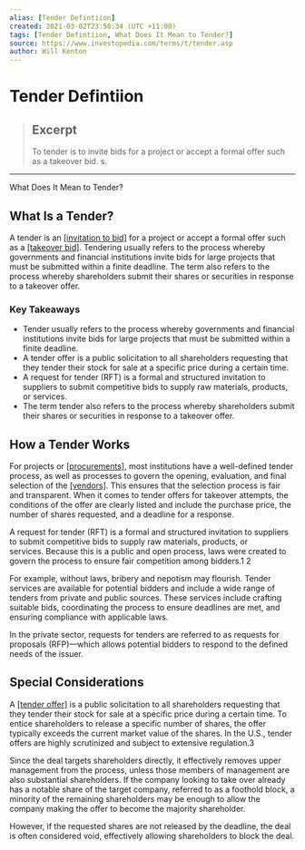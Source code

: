 ```yaml
---
alias: [Tender Defintiion]
created: 2021-03-02T23:58:34 (UTC +11:00)
tags: [Tender Defintiion, What Does It Mean to Tender?]
source: https://www.investopedia.com/terms/t/tender.asp
author: Will Kenton
---
```


# Tender Defintiion

> ## Excerpt
> To tender is to invite bids for a project or accept a formal offer such as a takeover bid. s.

---

What Does It Mean to Tender?
## What Is a Tender?

A tender is an [[invitation to bid]](https://www.investopedia.com/terms/i/invitation-for-bid.asp) for a project or accept a formal offer such as a [[takeover bid]](https://www.investopedia.com/articles/stocks/08/corporate-takeover-defense.asp). Tendering usually refers to the process whereby governments and financial institutions invite bids for large projects that must be submitted within a finite deadline. The term also refers to the process whereby shareholders submit their shares or securities in response to a takeover offer.

### Key Takeaways

-   Tender usually refers to the process whereby governments and financial institutions invite bids for large projects that must be submitted within a finite deadline.
-   A tender offer is a public solicitation to all shareholders requesting that they tender their stock for sale at a specific price during a certain time.
-   A request for tender (RFT) is a formal and structured invitation to suppliers to submit competitive bids to supply raw materials, products, or services. 
-   The term tender also refers to the process whereby shareholders submit their shares or securities in response to a takeover offer.

## How a Tender Works

For projects or [[procurements]](https://www.investopedia.com/terms/p/procurement.asp), most institutions have a well-defined tender process, as well as processes to govern the opening, evaluation, and final selection of the [[vendors]](https://www.investopedia.com/terms/v/vendor.asp). This ensures that the selection process is fair and transparent. When it comes to tender offers for takeover attempts, the conditions of the offer are clearly listed and include the purchase price, the number of shares requested, and a deadline for a response.

A request for tender (RFT) is a formal and structured invitation to suppliers to submit competitive bids to supply raw materials, products, or services. Because this is a public and open process, laws were created to govern the process to ensure fair competition among bidders.1 2

For example, without laws, bribery and nepotism may flourish. Tender services are available for potential bidders and include a wide range of tenders from private and public sources. These services include crafting suitable bids, coordinating the process to ensure deadlines are met, and ensuring compliance with applicable laws. 

In the private sector, requests for tenders are referred to as requests for proposals (RFP)—which allows potential bidders to respond to the defined needs of the issuer.

## Special Considerations

A [[tender offer]](https://www.investopedia.com/terms/t/tenderoffer.asp) is a public solicitation to all shareholders requesting that they tender their stock for sale at a specific price during a certain time. To entice shareholders to release a specific number of shares, the offer typically exceeds the current market value of the shares. In the U.S., tender offers are highly scrutinized and subject to extensive regulation.3

Since the deal targets shareholders directly, it effectively removes upper management from the process, unless those members of management are also substantial shareholders. If the company looking to take over already has a notable share of the target company, referred to as a foothold block, a minority of the remaining shareholders may be enough to allow the company making the offer to become the majority shareholder.

However, if the requested shares are not released by the deadline, the deal is often considered void, effectively allowing shareholders to block the deal.
